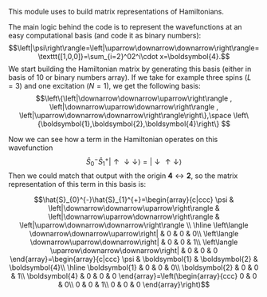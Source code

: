 This module uses to build matrix representations of Hamiltonians.

The main logic behind the code is to represent the wavefunctions at an easy computational basis (and code it as binary numbers):
$$\left|\psi\right\rangle=\left|\uparrow\downarrow\downarrow\right\rangle=\texttt{[1,0,0]}=\sum_{i=2}^02^i\cdot x=\boldsymbol{4}.$$
We start building the Hamiltonian matrix by generating this basis (either in basis of 10 or binary numbers array). If we take for example three spins ($L=3$) and one excitation ($N=1$), we get the following basis:
$$\left\{\left|\downarrow\downarrow\uparrow\right\rangle  , \left|\downarrow\uparrow\downarrow\right\rangle  , \left|\uparrow\downarrow\downarrow\right\rangle\right\},\space \left\{\boldsymbol{1},\boldsymbol{2},\boldsymbol{4}\right\} $$

 Now we can see how a term in the Hamiltonian operates on this wavefunction
$$\hat{S}^-_0\hat{S}^+_1\left|\uparrow\downarrow\downarrow\right\rangle=\left|\downarrow\uparrow\downarrow\right\rangle$$
Then we could match that output with the origin $\boldsymbol{4}\leftrightarrow\boldsymbol{2}$, so the matrix representation of this term in this basis is:


$$\hat{S}_{0}^{-}\hat{S}_{1}^{+}=\begin{array}{c|ccc}
\psi & \left|\downarrow\downarrow\uparrow\right\rangle  & \left|\downarrow\uparrow\downarrow\right\rangle  & \left|\uparrow\downarrow\downarrow\right\rangle \\
\hline \left\langle \downarrow\downarrow\uparrow\right| & 0 & 0 & 0\\
\left\langle \downarrow\uparrow\downarrow\right| & 0 & 0 & 1\\
\left\langle \uparrow\downarrow\downarrow\right| & 0 & 0 & 0
\end{array}=\begin{array}{c|ccc}
\psi & \boldsymbol{1} & \boldsymbol{2} & \boldsymbol{4}\\
\hline \boldsymbol{1} & 0 & 0 & 0\\
\boldsymbol{2} & 0 & 0 & 1\\
\boldsymbol{4} & 0 & 0 & 0
\end{array}=\left(\begin{array}{ccc}
0 & 0 & 0\\
0 & 0 & 1\\
0 & 0 & 0
\end{array}\right)$$


